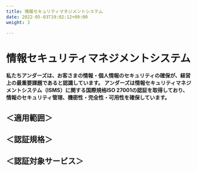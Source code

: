 ```yaml
---
title: 情報セキュリティマネジメントシステム
date: 2022-05-03T19:02:12+09:00
weight: 3

---
```


# 情報セキュリティマネジメントシステム

**私たちアンダーズは、お客さまの情報・個人情報のセキュリティの確保が、経営上の最重要課題であると認識しています。 アンダーズは情報セキュリティマネジメントシステム（ISMS）に関する国際規格ISO 27001の認証を取得しており、情報のセキュリティ管理、機密性・完全性・可用性を確保しています。**

## ＜適用範囲＞

## ＜認証規格＞

## ＜認証対象サービス＞
